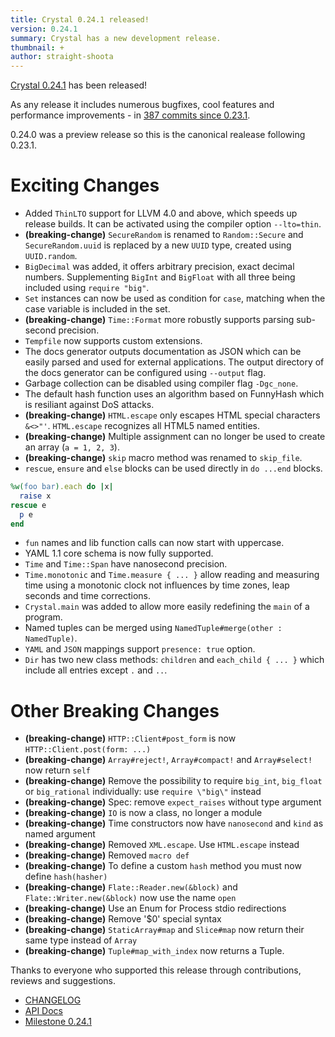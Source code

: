 ```yaml
---
title: Crystal 0.24.1 released!
version: 0.24.1
summary: Crystal has a new development release.
thumbnail: +
author: straight-shoota
---
```


[Crystal 0.24.1](https://github.com/crystal-lang/crystal/releases/tag/0.24.1) has been released!

As any release it includes numerous bugfixes, cool features and performance improvements - in [387 commits since 0.23.1](https://github.com/crystal-lang/crystal/compare/0.23.1...0.24.1).

0.24.0 was a preview release so this is the canonical realease following 0.23.1.

# Exciting Changes

- Added `ThinLTO` support for LLVM 4.0 and above, which speeds up release builds. It can be activated using the compiler option `--lto=thin`.
- **(breaking-change)** `SecureRandom` is renamed to `Random::Secure` and `SecureRandom.uuid` is replaced by a new `UUID` type, created using `UUID.random`.
- `BigDecimal` was added, it offers arbitrary precision, exact decimal numbers. Supplementing `BigInt` and `BigFloat` with all three being included using `require "big"`.
- `Set` instances can now be used as condition for `case`, matching when the case variable is included in the set.
- **(breaking-change)** `Time::Format` more robustly supports parsing sub-second precision.
- `Tempfile` now supports custom extensions.
- The docs generator outputs documentation as JSON which can be easily parsed and used for external applications. The output directory of the docs generator can be configured using `--output` flag.
- Garbage collection can be disabled using compiler flag `-Dgc_none`.
- The default hash function uses an algorithm based on FunnyHash which is resiliant against DoS attacks.
- **(breaking-change)** `HTML.escape` only escapes HTML special characters `&<>"'`. `HTML.escape` recognizes all HTML5 named entities.
- **(breaking-change)** Multiple assignment can no longer be used to create an array (`a = 1, 2, 3`).
- **(breaking-change)** `skip` macro method was renamed to `skip_file`.
- `rescue`, `ensure` and `else` blocks can be used directly in `do ...end` blocks.

```ruby
%w(foo bar).each do |x|
  raise x
rescue e
  p e
end
```

- `fun` names and lib function calls can now start with uppercase.
- YAML 1.1 core schema is now fully supported.
- `Time` and `Time::Span` have nanosecond precision.
- `Time.monotonic` and `Time.measure { ... }` allow reading and measuring time using a monotonic clock not influences by time zones, leap seconds and time corrections.
- `Crystal.main` was added to allow more easily redefining the `main` of a program.
- Named tuples can be merged using `NamedTuple#merge(other : NamedTuple)`.
- `YAML` and `JSON` mappings support `presence: true` option.
- `Dir` has two new class methods: `children` and `each_child { ... }` which include all entries except `.` and `..`.

# Other Breaking Changes

- **(breaking-change)** `HTTP::Client#post_form` is now `HTTP::Client.post(form: ...)`
- **(breaking-change)** `Array#reject!`, `Array#compact!` and `Array#select!` now return `self`
- **(breaking-change)** Remove the possibility to require `big_int`, `big_float` or `big_rational` individually: use `require \"big\"` instead
- **(breaking-change)** Spec: remove `expect_raises` without type argument
- **(breaking-change)** `IO` is now a class, no longer a module
- **(breaking-change)** Time constructors now have `nanosecond` and `kind` as named argument
- **(breaking-change)** Removed `XML.escape`. Use `HTML.escape` instead
- **(breaking-change)** Removed `macro def`
- **(breaking-change)** To define a custom `hash` method you must now define `hash(hasher)`
- **(breaking-change)** `Flate::Reader.new(&block)` and `Flate::Writer.new(&block)` now use the name `open`
- **(breaking-change)** Use an Enum for Process stdio redirections
- **(breaking-change)** Remove '$0' special syntax
- **(breaking-change)** `StaticArray#map` and `Slice#map` now return their same type instead of `Array`
- **(breaking-change)** `Tuple#map_with_index` now returns a Tuple.

Thanks to everyone who supported this release through contributions, reviews and suggestions.

- [CHANGELOG](https://github.com/crystal-lang/crystal/releases/tag/0.24.1)
- [API Docs](https://crystal-lang.org/api/0.24.1)
- [Milestone 0.24.1](https://github.com/crystal-lang/crystal/issues?q=milestone%3A0.24.1)
